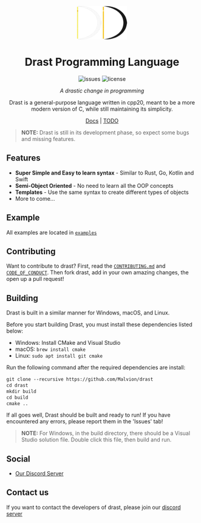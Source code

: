 <div align="center">

![Drast Logo 64](resources/Logo_64_dark.png#gh-dark-mode-only)
![Drast Logo](resources/Logo_64_light.png#gh-light-mode-only)

# Drast Programming Language

![issues](https://img.shields.io/github/issues/Malvion/drast?style=flat-square)
![license](https://img.shields.io/github/license/Malvion/drast?style=flat-square)

_A drastic change in programming_

Drast is a general-purpose language written in cpp20, meant to be a more modern version of C, while still maintaining
its simplicity.

[Docs](docs/docs.md) | [TODO](TODO.md)

</div>

> **NOTE:** Drast is still in its development phase, so expect some bugs and missing features.

## Features

- **Super Simple and Easy to learn syntax** - Similar to Rust, Go, Kotlin and Swift
- **Semi-Object Oriented** - No need to learn all the OOP concepts
- **Templates** - Use the same syntax to create different types of objects
- More to come...

## Example

All examples are located in [`examples`](https://github.com/Malvion/drast/tree/master/examples)

## Contributing

Want to contribute to drast? First, read the [`CONTRIBUTING.md`](https://github.com/Malvion/drast/blob/master/CONTRIBUTING.md) and [`CODE_OF_CONDUCT`](https://github.com/Malvion/drast/blob/master/CODE_OF_CONDUCT.md). Then fork drast, add in your own amazing changes, the open up a pull request!

## Building

Drast is built in a similar manner for Windows, macOS, and Linux.

Before you start building Drast, you must install these dependencies listed below:

- Windows: Install CMake and Visual Studio
- macOS: `brew install cmake`
- Linux: `sudo apt install git cmake`

Run the following command after the required dependencies are install:

```batch
git clone --recursive https://github.com/Malvion/drast
cd drast
mkdir build
cd build
cmake ..
```

If all goes well, Drast should be built and ready to run! If you have encountered any errors, please report them in
the 'Issues' tab!

> **NOTE:** For Windows, in the build directory, there should be a Visual Studio solution file. Double click this file, then build and
> run.

## Social

- [Our Discord Server](https://discord.gg/ZbmHzNmzPH)

## Contact us

If you want to contact the developers of drast, please join our [discord server](https://discord.com/invite/ZbmHzNmzPH)
